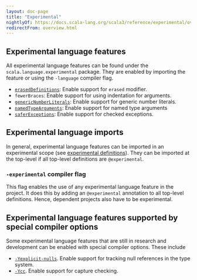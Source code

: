 ```yaml
---
layout: doc-page
title: "Experimental"
nightlyOf: https://docs.scala-lang.org/scala3/reference/experimental/overview.html
redirectFrom: overview.html
---
```


## Experimental language features

All experimental language features can be found under the `scala.language.experimental` package.
They are enabled by importing the feature or using the `-language` compiler flag.

* [`erasedDefinitions`](./erased-defs.md): Enable support for `erased` modifier.
* `fewerBraces`: Enable support for using indentation for arguments.
* [`genericNumberLiterals`](./numeric-literals.md): Enable support for generic number literals.
* [`namedTypeArguments`](./named-typeargs.md): Enable support for named type arguments
* [`saferExceptions`](./canthrow.md): Enable support for checked exceptions.

## Experimental language imports

In general, experimental language features can be imported in an experimental scope (see [experimental definitions](../other-new-features/experimental-defs.md)).
They can be imported at the top-level if all top-level definitions are `@experimental`.

### `-experimental` compiler flag

This flag enables the use of any experimental language feature in the project.
It does this by adding an `@experimental` annotation to all top-level definitions.
Hence, dependent projects also have to be experimental.

## Experimental language features supported by special compiler options

Some experimental language features that are still in research and development can be enabled with special compiler options. These include

* [`-Yexplicit-nulls`](./explicit-nulls.md). Enable support for tracking null references in the type system.
* [`-Ycc`](./capture-checking/cc.md). Enable support for capture checking.
